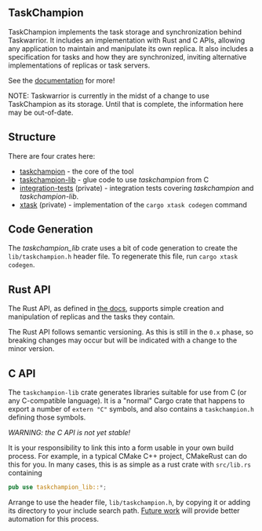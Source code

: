 TaskChampion
------------

TaskChampion implements the task storage and synchronization behind Taskwarrior.
It includes an implementation with Rust and C APIs, allowing any application to maintain and manipulate its own replica.
It also includes a specification for tasks and how they are synchronized, inviting alternative implementations of replicas or task servers.

See the [documentation](https://gothenburgbitfactory.github.io/taskwarrior/taskchampion/) for more!

NOTE: Taskwarrior is currently in the midst of a change to use TaskChampion as its storage.
Until that is complete, the information here may be out-of-date.

## Structure

There are four crates here:

 * [taskchampion](./taskchampion) - the core of the tool
 * [taskchampion-lib](./lib) - glue code to use _taskchampion_ from C
 * [integration-tests](./integration-tests) (private) - integration tests covering _taskchampion_ and _taskchampion-lib_.
 * [xtask](./xtask) (private) - implementation of the `cargo xtask codegen` command

## Code Generation

The _taskchampion_lib_ crate uses a bit of code generation to create the `lib/taskchampion.h` header file.
To regenerate this file, run `cargo xtask codegen`.

## Rust API

The Rust API, as defined in [the docs](https://docs.rs/taskchampion/latest/taskchampion/), supports simple creation and manipulation of replicas and the tasks they contain.

The Rust API follows semantic versioning.
As this is still in the `0.x` phase, so breaking changes may occur but will be indicated with a change to the minor version.

## C API

The `taskchampion-lib` crate generates libraries suitable for use from C (or any C-compatible language).
It is a "normal" Cargo crate that happens to export a number of `extern "C"` symbols, and also contains a `taskchampion.h` defining those symbols.

*WARNING: the C API is not yet stable!*

It is your responsibility to link this into a form usable in your own build process.
For example, in a typical CMake C++ project, CMakeRust can do this for you.
In many cases, this is as simple as a rust crate with `src/lib.rs` containing

```rust
pub use taskchampion_lib::*;
```

Arrange to use the header file, `lib/taskchampion.h`, by copying it or adding its directory to your include search path.
[Future work](https://github.com/GothenburgBitFactory/taskwarrior/issues/2870) will provide better automation for this process.
